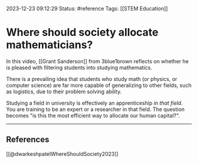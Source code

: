 2023-12-23 09:12:29
Status: #reference 
Tags: [[STEM Education]]
# Where should society allocate mathematicians?

In this video, [[Grant Sanderson]] from 3blue1brown reflects on whether he is pleased with filtering students into studying mathematics. 

There is a prevailing idea that students who study math (or physics, or computer science) are far more capable of generalizing to other fields, such as logistics, due to their problem solving ability. 

Studying a field in university is effectively an apprenticeship *in that field*. You are training to be an expert or a researcher in that field. The question becomes "is this the most efficient way to allocate our human capital?".


---

## References
[[@dwarkeshpatelWhereShouldSociety2023]]